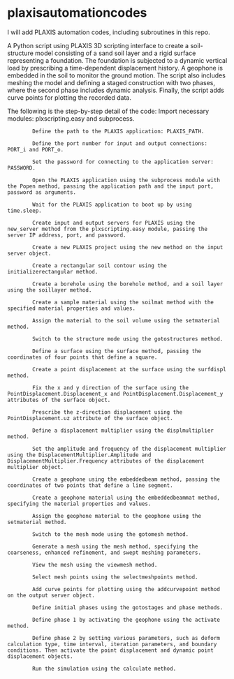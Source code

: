 # plaxisautomationcodes
I will add PLAXIS automation codes, including subroutines in this repo.

A Python script using PLAXIS 3D scripting interface to create a soil-structure model consisting of a sand soil layer and a rigid surface representing a foundation. The foundation is subjected to a dynamic vertical load by prescribing a time-dependent displacement history. A geophone is embedded in the soil to monitor the ground motion. The script also includes meshing the model and defining a staged construction with two phases, where the second phase includes dynamic analysis. Finally, the script adds curve points for plotting the recorded data. 

The following is the step-by-step detail of the code: 
Import necessary modules: plxscripting.easy and subprocess. 

			Define the path to the PLAXIS application: PLAXIS_PATH. 

			Define the port number for input and output connections: PORT_i and PORT_o. 

			Set the password for connecting to the application server: PASSWORD. 

			Open the PLAXIS application using the subprocess module with the Popen method, passing the application path and the input port, password as arguments. 

			Wait for the PLAXIS application to boot up by using time.sleep. 

			Create input and output servers for PLAXIS using the new_server method from the plxscripting.easy module, passing the server IP address, port, and password. 

			Create a new PLAXIS project using the new method on the input server object. 

			Create a rectangular soil contour using the initializerectangular method. 

			Create a borehole using the borehole method, and a soil layer using the soillayer method. 

			Create a sample material using the soilmat method with the specified material properties and values. 

			Assign the material to the soil volume using the setmaterial method. 

			Switch to the structure mode using the gotostructures method. 

			Define a surface using the surface method, passing the coordinates of four points that define a square. 

			Create a point displacement at the surface using the surfdispl method. 

			Fix the x and y direction of the surface using the PointDisplacement.Displacement_x and PointDisplacement.Displacement_y attributes of the surface object. 

			Prescribe the z-direction displacement using the PointDisplacement.uz attribute of the surface object. 

			Define a displacement multiplier using the displmultiplier method. 

			Set the amplitude and frequency of the displacement multiplier using the DisplacementMultiplier.Amplitude and DisplacementMultiplier.Frequency attributes of the displacement multiplier object. 

			Create a geophone using the embeddedbeam method, passing the coordinates of two points that define a line segment. 

			Create a geophone material using the embeddedbeammat method, specifying the material properties and values. 

			Assign the geophone material to the geophone using the setmaterial method. 

			Switch to the mesh mode using the gotomesh method. 

			Generate a mesh using the mesh method, specifying the coarseness, enhanced refinement, and swept meshing parameters. 

			View the mesh using the viewmesh method. 

			Select mesh points using the selectmeshpoints method. 

			Add curve points for plotting using the addcurvepoint method on the output server object. 

			Define initial phases using the gotostages and phase methods. 

			Define phase 1 by activating the geophone using the activate method. 

			Define phase 2 by setting various parameters, such as deform calculation type, time interval, iteration parameters, and boundary conditions. Then activate the point displacement and dynamic point displacement objects. 

			Run the simulation using the calculate method. 
